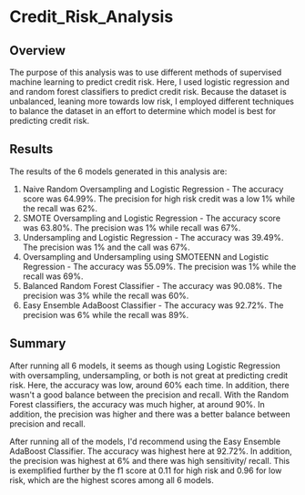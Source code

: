 # Credit_Risk_Analysis

## Overview

The purpose of this analysis was to use different methods of supervised machine learning to predict credit risk. Here, I used logistic regression and and random forest classifiers to predict credit risk. Because the dataset is unbalanced, leaning more towards low risk, I employed different techniques to balance the dataset in an effort to determine which model is best for predicting credit risk.

## Results

The results of the 6 models generated in this analysis are: 

1. Naive Random Oversampling and Logistic Regression - The accuracy score was 64.99%. The precision for high risk credit was a low 1% while the recall was 62%.
2. SMOTE Oversampling and Logistic Regression - The accuracy score was 63.80%. The precision was 1% while recall was 67%. 
3. Undersampling and Logistic Regression - The accuracy was 39.49%. The precision was 1% and the call was 67%. 
4. Oversampling and Undersampling using SMOTEENN and Logistic Regression - The accuracy was 55.09%. The precision was 1% while the recall was 69%. 
5. Balanced Random Forest Classifier - The accuracy was 90.08%. The precision was 3% while the recall was 60%. 
6. Easy Ensemble AdaBoost Classifier - The accuracy was 92.72%. The precision was 6% while the recall was 89%. 

## Summary

After running all 6 models, it seems as though using Logistic Regression with oversampling, undersampling, or both is not great at predicting credit risk. Here, the accuracy was low, around 60% each time. In addition, there wasn't a good balance between the precision and recall. With the Random Forest classifiers, the accuracy was much higher, at around 90%. In addition, the precision was higher and there was a better balance between precision and recall.

After running all of the models, I'd recommend using the Easy Ensemble AdaBoost Classifier. The accuracy was highest here at 92.72%. In addition, the precision was highest at 6% and there was high sensitivity/ recall. This is exemplified further by the f1 score at 0.11 for high risk and 0.96 for low risk, which are the highest scores among all 6 models. 